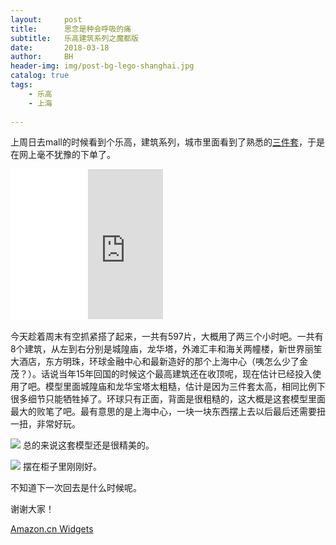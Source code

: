```yaml
---
layout:     post
title:      思念是种会呼吸的痛
subtitle:   乐高建筑系列之魔都版
date:       2018-03-18
author:     BH
header-img: img/post-bg-lego-shanghai.jpg
catalog: true
tags:
    - 乐高
    - 上海
    
---
```



上周日去mall的时候看到个乐高，建筑系列，城市里面看到了熟悉的[三件套](https://www.amazon.com/gp/product/B075NWG66Q/ref=as_li_tl?ie=UTF8&camp=1789&creative=9325&creativeASIN=B075NWG66Q&linkCode=as2&tag=binpedia-20&linkId=806f2f9cf9737a2ba7619900fc8583fe)，于是在网上毫不犹豫的下单了。

<iframe style="width:120px;height:240px;" marginwidth="0" marginheight="0" scrolling="no" frameborder="0" src="//ws-na.amazon-adsystem.com/widgets/q?ServiceVersion=20070822&OneJS=1&Operation=GetAdHtml&MarketPlace=US&source=ac&ref=qf_sp_asin_til&ad_type=product_link&tracking_id=binpedia-20&marketplace=amazon&region=US&placement=B075NWG66Q&asins=B075NWG66Q&linkId=94a9a425c49de9d5a62357448ca03983&show_border=false&link_opens_in_new_window=true&price_color=333333&title_color=0066c0&bg_color=ffffff">
    </iframe>
    
<iframe style="width:120px;height:240px;" marginwidth="0" marginheight="0" scrolling="no" frameborder="0" src="https://rcm-cn.amazon-adsystem.com/e/cm?ref=qf_sp_asin_til&t=binpedia-23&m=amazon&o=28&p=8&l=as1&IS1=1&asins=B075H1XL8Y&linkId=f7595b956d045e4fcbacbaef447c161c&bc1=ffffff&lt1=_blank&fc1=333333&lc1=0066c0&bg1=ffffff&f=ifr">
    </iframe>
    
今天趁着周末有空抓紧搭了起来，一共有597片，大概用了两三个小时吧。一共有8个建筑，从左到右分别是城隍庙，龙华塔，外滩汇丰和海关两幢楼，新世界丽笙大酒店，东方明珠，环球金融中心和最新造好的那个上海中心（咦怎么少了金茂？）。话说当年15年回国的时候这个最高建筑还在收顶呢，现在估计已经投入使用了吧。模型里面城隍庙和龙华宝塔太粗糙，估计是因为三件套太高，相同比例下很多细节只能牺牲掉了。环球只有正面，背面是很粗糙的，这大概是这套模型里面最大的败笔了吧。最有意思的是上海中心，一块一块东西摆上去以后最后还需要扭一扭，非常好玩。

![](https://ws3.sinaimg.cn/large/006tNc79gy1fphtew978zj31kw16oqtb.jpg)
总的来说这套模型还是很精美的。

![](https://ws4.sinaimg.cn/large/006tNc79gy1fphtfwkkwwj31kw16ox0k.jpg)
摆在柜子里刚刚好。

不知道下一次回去是什么时候呢。

谢谢大家！
<script type="text/javascript">
amzn_assoc_placement = "adunit0";
amzn_assoc_search_bar = "false";
amzn_assoc_tracking_id = "binpedia-20";
amzn_assoc_ad_mode = "search";
amzn_assoc_ad_type = "smart";
amzn_assoc_marketplace = "amazon";
amzn_assoc_region = "US";
amzn_assoc_title = "";
amzn_assoc_default_search_phrase = "lego architecture shanghai";
amzn_assoc_default_category = "Toys";
amzn_assoc_linkid = "34520b5cce64504553993aa7d65ef73e";
amzn_assoc_default_browse_node = "165793011";
</script>
<script src="//z-na.amazon-adsystem.com/widgets/onejs?MarketPlace=US"></script>

<SCRIPT charset="utf-8" type="text/javascript" src="//ws-cn.amazon-adsystem.com/widgets/q?rt=tf_mfw&ServiceVersion=20070822&MarketPlace=CN&ID=V20070822%2FCN%2Fbinpedia-23%2F8001%2F6aac867e-9f43-489f-bc8a-05007ce1d9c3"> </SCRIPT> <NOSCRIPT><A rel="nofollow" HREF="//ws-cn.amazon-adsystem.com/widgets/q?rt=tf_mfw&ServiceVersion=20070822&MarketPlace=CN&ID=V20070822%2FCN%2Fbinpedia-23%2F8001%2F6aac867e-9f43-489f-bc8a-05007ce1d9c3&Operation=NoScript">Amazon.cn Widgets</A></NOSCRIPT>